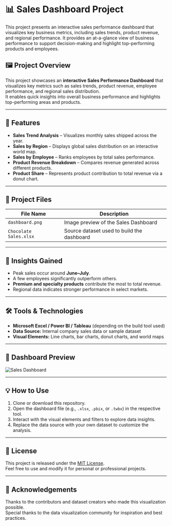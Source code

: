# 📊 Sales Dashboard Project
This project presents an interactive sales performance dashboard that visualizes key business metrics, including sales trends, product revenue, and regional performance.
It provides an at-a-glance view of business performance to support decision-making and highlight top-performing products and employees.

## 🖼️ Project Overview
This project showcases an **interactive Sales Performance Dashboard** that visualizes key metrics such as sales trends, product revenue, employee performance, and regional sales distribution.  
It enables quick insights into overall business performance and highlights top-performing areas and products.

---

## 🚀 Features
- **Sales Trend Analysis** – Visualizes monthly sales shipped across the year.  
- **Sales by Region** – Displays global sales distribution on an interactive world map.  
- **Sales by Employee** – Ranks employees by total sales performance.  
- **Product Revenue Breakdown** – Compares revenue generated across different products.  
- **Product Share** – Represents product contribution to total revenue via a donut chart.  

---

## 📂 Project Files
| File Name | Description |
|------------|-------------|
| `dashboard.png` | Image preview of the Sales Dashboard |
| `Chocolate Sales.xlsx` | Source dataset used to build the dashboard |

---

## 🧠 Insights Gained
- Peak sales occur around **June–July**.  
- A few employees significantly outperform others.  
- **Premium and specialty products** contribute the most to total revenue.  
- Regional data indicates stronger performance in select markets.  

---

## 🛠️ Tools & Technologies
- **Microsoft Excel / Power BI / Tableau** (depending on the build tool used)  
- **Data Source:** Internal company sales data or sample dataset  
- **Visual Elements:** Line charts, bar charts, donut charts, and world maps  

---

## 📸 Dashboard Preview
![Sales Dashboard](dashboard.png)

---

## 💡 How to Use
1. Clone or download this repository.  
2. Open the dashboard file (e.g., `.xlsx`, `.pbix`, or `.twbx`) in the respective tool.  
3. Interact with the visual elements and filters to explore data insights.  
4. Replace the data source with your own dataset to customize the analysis.

---

## 📜 License
This project is released under the [MIT License](LICENSE).  
Feel free to use and modify it for personal or professional projects.

---

## 🙌 Acknowledgements
Thanks to the contributors and dataset creators who made this visualization possible.  
Special thanks to the data visualization community for inspiration and best practices.

